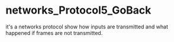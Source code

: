 # networks_Protocol5_GoBack
it's a networks protocol show how inputs are transmitted and what happened if frames are not transmitted.
